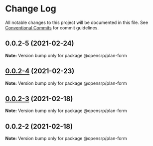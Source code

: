 # Change Log

All notable changes to this project will be documented in this file.
See [Conventional Commits](https://conventionalcommits.org) for commit guidelines.

## 0.0.2-5 (2021-02-24)

**Note:** Version bump only for package @opensrp/plan-form

## [0.0.2-4](https://github.com/opensrp/web/compare/@opensrp/plan-form@0.0.2-3...@opensrp/plan-form@0.0.2-4) (2021-02-23)

**Note:** Version bump only for package @opensrp/plan-form

## [0.0.2-3](https://github.com/opensrp/web/compare/@opensrp/plan-form@0.0.2-2...@opensrp/plan-form@0.0.2-3) (2021-02-18)

**Note:** Version bump only for package @opensrp/plan-form

## 0.0.2-2 (2021-02-18)

**Note:** Version bump only for package @opensrp/plan-form
